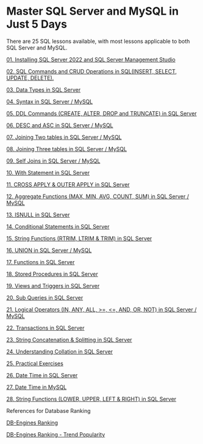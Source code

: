 # Master SQL Server and MySQL in Just 5 Days

There are 25 SQL lessons available, with most lessons applicable to both SQL Server and MySQL.

[01. Installing SQL Server 2022 and SQL Server Management Studio](https://docs.google.com/document/d/1-_PmGIuXJ4eL3l-wNVHr_SqO1ykoqqxYg2solaAxtdY/edit#heading=h.csp110b2igo3)

[02. SQL Commands and CRUD Operations in SQL(INSERT, SELECT, UPDATE, DELETE).](https://github.com/lindulamaratunga/Learn-SQL/blob/main/Lesson%2001.%20Quick%20Reference.pdf)

[03. Data Types in SQL Server](https://github.com/lindulamaratunga/Learn-SQL/blob/main/Lesson%2002.%20Data%20Types.pdf)

[04. Syntax in SQL Server / MySQL](https://github.com/lindulamaratunga/Learn-SQL/blob/main/Lesson%2003.%20Syntax.pdf)

[05. DDL Commands (CREATE, ALTER, DROP and TRUNCATE) in SQL Server](https://github.com/lindulamaratunga/Learn-SQL/blob/main/Lesson%2004.%20Create%2C%20Modify%2C%20Delete%20%26%20List%20Tables.pdf)

[06. DESC and ASC in SQL Server / MySQL](https://github.com/lindulamaratunga/Learn-SQL/blob/main/Lesson%2005.%20DESC%20%26%20ASC.pdf)

[07. Joining Two tables in SQL Server / MySQL](https://github.com/lindulamaratunga/Learn-SQL/blob/main/Lesson%2006.%20How%20to%20Join%20two%20tables.pdf)

[08. Joining Three tables in SQL Server / MySQL](https://github.com/lindulamaratunga/Learn-SQL/blob/main/Lesson%2007.%20How%20to%20Join%20three%20tables.pdf)

[09. Self Joins in SQL Server / MySQL](https://github.com/lindulamaratunga/Learn-SQL/blob/main/Lesson%2008.%20Self%20Join.pdf)

[10. With Statement in SQL Server](https://github.com/lindulamaratunga/Learn-SQL/blob/main/Lesson%2009.%20With%20Statement.pdf)

[11. CROSS APPLY & OUTER APPLY in SQL Server](https://github.com/lindulamaratunga/Learn-SQL/blob/main/Lesson%2010.%20CROSS%20APPLY%20%26%20OUTER%20APPLY.pdf)

[12. Aggregate Functions (MAX, MIN, AVG, COUNT, SUM) in SQL Server / MySQL](https://github.com/lindulamaratunga/Learn-SQL/blob/main/Lesson%2011.%20MAX%2C%20MIN%2C%20AVG%2C%20COUNT%2C%20SUM.pdf)

[13. ISNULL in SQL Server](https://github.com/lindulamaratunga/Learn-SQL/blob/main/Lesson%2012.%20ISNULL.pdf)

[14. Conditional Statements in SQL Server](https://github.com/lindulamaratunga/Learn-SQL/blob/main/Lesson%2013.%20Conditional%20Statements.pdf)

[15. String Functions (RTRIM, LTRIM & TRIM) in SQL Server](https://github.com/lindulamaratunga/Learn-SQL/blob/main/Lesson%2014.%20RTRIM%2C%20LTRIM%20%26%20TRIM%20Functions.pdf)

[16. UNION in SQL Server / MySQL](https://github.com/lindulamaratunga/Learn-SQL/blob/main/Lesson%2015.%20UNION.pdf)

[17. Functions in SQL Server](https://github.com/lindulamaratunga/Learn-SQL/blob/main/Lesson%2016.%20Functions.pdf)

[18. Stored Procedures in SQL Server](https://github.com/lindulamaratunga/Learn-SQL/blob/main/Lesson%2017.%20Stored%20Procedures.pdf)

[19. Views and Triggers in SQL Server](https://github.com/lindulamaratunga/Learn-SQL/blob/main/Lesson%2018.%20Views%20and%20Triggers.pdf)

[20. Sub Queries in SQL Server](https://github.com/lindulamaratunga/Learn-SQL/blob/main/Lesson%2020.%20Sub%20Queries.pdf)

[21. Logical Operators (IN, ANY, ALL, >=, <=, AND, OR, NOT) in SQL Server / MySQL](https://github.com/lindulamaratunga/Learn-SQL/blob/main/Lesson%2021.%20IN%2C%20ANY%2C%20ALL%2C%20AND%2C%20OR%2C%20NOT.pdf)

[22. Transactions in SQL Server](https://github.com/lindulamaratunga/Learn-SQL/blob/main/Lesson%2022.%20Transactions.pdf)

[23. String Concatenation & Splitting in SQL Server](https://github.com/lindulamaratunga/Learn-SQL/blob/main/Lesson%2023%20CONCAT%20%26%20Split%20a%20String.pdf)

[24. Understanding Collation in SQL Server](https://github.com/lindulamaratunga/Learn-SQL/blob/main/Lesson%2024.%20Collation.pdf)

[25. Practical Exercises](https://github.com/lindulamaratunga/Learn-SQL/blob/main/Lesson%2025.%20Exercises.pdf)

[26. Date Time in SQL Server](https://github.com/lindulamaratunga/Learn-SQL-in-5-Days/blob/main/Lesson%2026.%20DateTimeInSQLServer.pdf)

[27. Date Time in MySQL](https://github.com/lindulamaratunga/Learn-SQL-in-5-Days/blob/main/Lesson%2027.%20DATE%20and%20TIME%20in%20MySQL.pdf)

[28. String Functions (LOWER, UPPER, LEFT & RIGHT) in SQL Server](https://github.com/lindulamaratunga/Learn-SQL-in-5-Days/blob/main/Lesson%2028.%20String%20Functions(LOWER%2C%20UPPER%2C%20LEFT%20%26%20RIGHT)%20in%20SQL.pdf)

References for Database Ranking

[DB-Engines Ranking](https://db-engines.com/en/ranking)

[DB-Engines Ranking - Trend Popularity](https://db-engines.com/en/ranking_trend)

